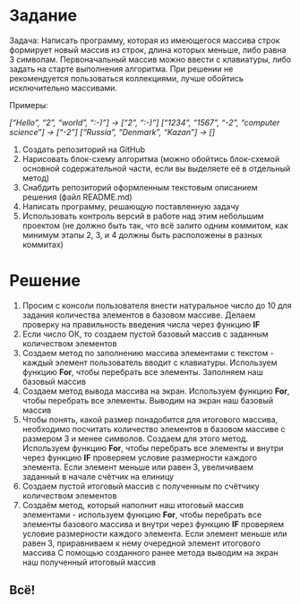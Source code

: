 # Задание

Задача: Написать программу, которая из имеющегося массива строк формирует новый массив из строк, длина которых меньше, либо равна 3 символам. Первоначальный массив можно ввести с клавиатуры, либо задать на старте выполнения алгоритма. При решении не рекомендуется пользоваться коллекциями, лучше обойтись исключительно массивами.

Примеры:

*[“Hello”, “2”, “world”, “:-)”] → [“2”, “:-)”]
[“1234”, “1567”, “-2”, “computer science”] → [“-2”]
[“Russia”, “Denmark”, “Kazan”] → []*

1. Создать репозиторий на GitHub
2. Нарисовать блок-схему алгоритма (можно обойтись блок-схемой основной содержательной части, если вы выделяете её в отдельный метод)
3. Снабдить репозиторий оформленным текстовым описанием решения (файл README.md)
4. Написать программу, решающую поставленную задачу
5. Использовать контроль версий в работе над этим небольшим проектом (не должно быть так, что всё залито одним коммитом, как минимум этапы 2, 3, и 4 должны быть расположены в разных коммитах)

# Решение

1. Просим с консоли пользователя внести натуральное число до 10 для задания количества элементов в базовом массиве. Делаем проверку на правильность введения числа через функцию **IF**
2. Если число ОК, то создаем пустой базовый массив с заданным количеством элементов
3. Создаем метод по заполнению массива элементами с текстом - каждый элемент пользователь вводит с клавиатуры. Используем функцию **For**, чтобы перебрать все элементы. Заполняем наш базовый массив
4. Создаем метод вывода массива на экран. Используем функцию **For**, чтобы перебрать все элементы. Выводим на экран наш базовый массив
5. Чтобы понять, какой размер понадобится для итогового массива, необходимо посчитать количество элементов в базовом массиве с размером 3 и менее символов. Создаем для этого метод. Используем функцию **For**, чтобы перебрать все элементы и внутри через функцию **IF** проверяем условие размерности каждого элемента. Если элемент меньше или равен 3, увеличиваем заданный в начале счётчик на елиницу
6. Создаем пустой итоговый массив с полученным по счётчику количеством элементов
7. Создаём метод, который наполнит наш итоговый массив элементами - используем функцию **For**, чтобы перебрать все элементы базового массива и внутри через функцию **IF** проверяем условие размерности каждого элемента. Если элемент меньше или равен 3, приравниваем к нему очередной элемент итогового массива
С помощью созданного ранее метода выводим на экран наш полученный итоговый массив

## Всё!
